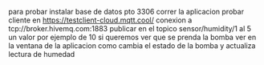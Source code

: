 para probar
instalar base de datos pto 3306
correr la aplicacion
probar cliente en
  https://testclient-cloud.mqtt.cool/
  conexion a tcp://broker.hivemq.com:1883
  publicar en el topico sensor/humidity/1 al 5 un valor por ejemplo de 10 si queremos ver que se prenda la bomba
  ver en la ventana de la aplicacion como cambia el estado de la bomba y actualiza lectura de humedad
